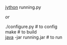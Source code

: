 [jython](http://www.jython.org) running.py

*or*

./configure.py	# to config<br/>
make	# to build<br/>
[java](http://openjdk.java.net) -jar running.jar	# to run
